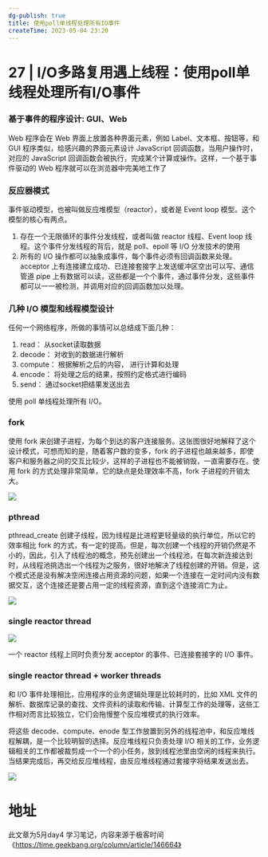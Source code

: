 ```yaml
---
dg-publish: true
title: 使用poll单线程处理所有IO事件
createTime: 2023-05-04 23:20  
---
```


# 27 | I/O多路复用遇上线程：使用poll单线程处理所有I/O事件


### 基于事件的程序设计: GUI、Web

Web 程序会在 Web 界面上放置各种界面元素，例如 Label、文本框、按钮等，和 GUI 程序类似，给感兴趣的界面元素设计 JavaScript 回调函数，当用户操作时，对应的 JavaScript 回调函数会被执行，完成某个计算或操作。这样，一个基于事件驱动的 Web 程序就可以在浏览器中完美地工作了

### 反应器模式
事件驱动模型，也被叫做反应堆模型（reactor），或者是 Event loop 模型。这个模型的核心有两点。

1. 存在一个无限循环的事件分发线程，或者叫做 reactor 线程、Event loop 线程。这个事件分发线程的背后，就是 poll、epoll 等 I/O 分发技术的使用
2. 所有的 I/O 操作都可以抽象成事件，每个事件必须有回调函数来处理。acceptor 上有连接建立成功、已连接套接字上发送缓冲区空出可以写、通信管道 pipe 上有数据可以读，这些都是一个个事件，通过事件分发，这些事件都可以一一被检测，并调用对应的回调函数加以处理。

### 几种 I/O 模型和线程模型设计

任何一个网络程序，所做的事情可以总结成下面几种：

1. read： 从socket读取数据
2. decode： 对收到的数据进行解析
3. compute： 根据解析之后的内容， 进行计算和处理
4. encode： 将处理之后的结果，按照约定格式进行编码
5. send： 通过socket把结果发送出去

使用 poll 单线程处理所有 I/O。

### fork

使用 fork 来创建子进程，为每个到达的客户连接服务。这张图很好地解释了这个设计模式，可想而知的是，随着客户数的变多，fork 的子进程也越来越多，即使客户和服务器之间的交互比较少，这样的子进程也不能被销毁，一直需要存在。使用 fork 的方式处理非常简单，它的缺点是处理效率不高，fork 子进程的开销太大。

![](https://static001.geekbang.org/resource/image/f1/1c/f1045858bc79c5064903c25c6388051c.png?wh=1052*748)

### pthread

pthread_create 创建子线程，因为线程是比进程更轻量级的执行单位，所以它的效率相比 fork 的方式，有一定的提高。但是，每次创建一个线程的开销仍然是不小的，因此，引入了线程池的概念，预先创建出一个线程池，在每次新连接达到时，从线程池挑选出一个线程为之服务，很好地解决了线程创建的开销。但是，这个模式还是没有解决空闲连接占用资源的问题，如果一个连接在一定时间内没有数据交互，这个连接还是要占用一定的线程资源，直到这个连接消亡为止。

![](https://static001.geekbang.org/resource/image/1c/2c/1c07131ab6ca03d3a5a9092ef20e0b2c.png?wh=1006*708)


### single reactor thread

![](https://static001.geekbang.org/resource/image/b8/33/b8627a1a1d32da4b55ac74d4f0230f33.png?wh=1006*616)

一个 reactor 线程上同时负责分发 acceptor 的事件、已连接套接字的 I/O 事件。

### single reactor thread + worker threads

和 I/O 事件处理相比，应用程序的业务逻辑处理是比较耗时的，比如 XML 文件的解析、数据库记录的查找、文件资料的读取和传输、计算型工作的处理等，这些工作相对而言比较独立，它们会拖慢整个反应堆模式的执行效率。

将这些 decode、compute、enode 型工作放置到另外的线程池中，和反应堆线程解耦，是一个比较明智的选择。反应堆线程只负责处理 I/O 相关的工作，业务逻辑相关的工作都被裁剪成一个一个的小任务，放到线程池里由空闲的线程来执行。当结果完成后，再交给反应堆线程，由反应堆线程通过套接字将结果发送出去。

![](https://static001.geekbang.org/resource/image/7e/23/7e4505bb75fef4a4bb945e6dc3040823.png?wh=988*842)



# 地址

此文章为5月day4 学习笔记，内容来源于极客时间《https://time.geekbang.org/column/article/146664》
